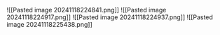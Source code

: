 ![[Pasted image 20241118224841.png]]
![[Pasted image 20241118224917.png]]
![[Pasted image 20241118224937.png]]
![[Pasted image 20241118225438.png]]
